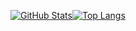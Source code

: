 [![GitHub Stats](https://github-readme-stats-khaki-gamma.vercel.app/api?username=mattantonelli&line_height=24&count_private=true)](https://github.com/anuraghazra/github-readme-stats)[![Top Langs](https://github-readme-stats-khaki-gamma.vercel.app/api/top-langs/?username=mattantonelli&layout=compact&langs_count=8)](https://github.com/anuraghazra/github-readme-stats)

